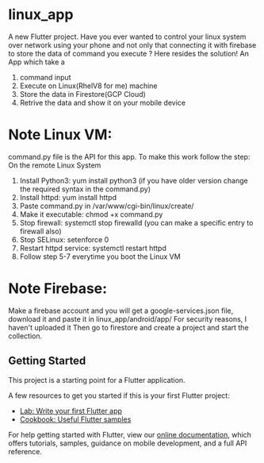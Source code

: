 # linux_app

A new Flutter project.
Have you ever wanted to control your linux system over network using your phone and not only that connecting it with firebase to store the data of command you execute ? 
Here resides the solution! An App which take a
1. command input
2. Execute on Linux(RhelV8 for me) machine 
3. Store the data in Firestore(GCP Cloud)
4. Retrive the data and show it on your mobile device

# Note Linux VM:
command.py file is the API for this app. To make this work follow the step:
On the remote Linux System
1. Install Python3: yum install python3 (if you have older version change the required syntax in the command.py)
2. Install httpd: yum install httpd
3. Paste command.py in /var/www/cgi-bin/linux/create/
4. Make it executable: chmod +x command.py
5. Stop firewall: systemctl stop firewalld (you can make a specific entry to firewall also)
6. Stop SELinux: setenforce 0
7. Restart httpd service: systemctl restart httpd
8. Follow step 5-7 everytime you boot the Linux VM
# Note Firebase:
Make a firebase account and you will get a google-services.json file, download it and paste it in linux_app/android/app/
For security reasons, I haven't uploaded it 
Then go to firestore and create a project and start the collection.
## Getting Started

This project is a starting point for a Flutter application.

A few resources to get you started if this is your first Flutter project:

- [Lab: Write your first Flutter app](https://flutter.dev/docs/get-started/codelab)
- [Cookbook: Useful Flutter samples](https://flutter.dev/docs/cookbook)

For help getting started with Flutter, view our
[online documentation](https://flutter.dev/docs), which offers tutorials,
samples, guidance on mobile development, and a full API reference.
